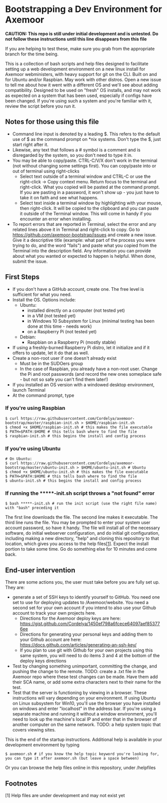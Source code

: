 # Bootstrapping a Dev Environment for Axemoor

**CAUTION: This repo is still under initial development and is untested. Do not follow these instructions until this line disappears from this file**

If you are helping to test these, make sure you grab from the appropriate branch for the time being.

This is a collection of bash scripts and help files designed to facilitate setting up a web development environment on a new linux install for Axemoor webministers, with heavy support for git on the CLI.
Built on and for Ubuntu and/or Raspbian. May work with other distros. Open a new issue to tell me about how it went with a different OS and we'll see about adding compatibility.
Designed to be used on "fresh" OS installs, and may not work as expected on a system that has been used, especially if configs have been changed. If you're using such a system and you're familiar with it, review the script before you run it.

## Notes for those using this file
* Command line input is denoted by a leading $. This refers to the default use of $ as the command prompt on *nix systems. Don't type the $, just start right after it.
* Likewise, any text that follows a # symbol is a comment and is disregarded by the system, so you don't need to type it in.
* You may be able to copy/paste. CTRL-C/V/X don't work in the terminal (not without changing some settings first). You can copy/paste into or out of terminal using right-clicks
    * Select text outside of a terminal window and CTRL-C or use the right-click -> Copy context menu. Return focus to the terminal and right-click. What you copied will be pasted at the command prompt. If you are pasting in a password, it won't show up - you just have to take it on faith and see what happens.
    * Select text inside a terminal window by highlighting with your mouse, then right-click. It will be copied to the clipboard and you can paste it outside of the Terminal window. This will come in handy if you encounter an error when installing.
* To report errors that are reported in Terminal, select the error and any related lines above it in Terminal and right-click to copy. Go to https://github.com/axemoor-bootstrap/issues and create a new issue. Give it a descriptive title (example: what part of the process you were trying to do, and the word "fails") and paste what you copied from the Terminal into the description field. Any information you can provide about what you wanted or expected to happen is helpful. When done, submit the issue.

## First Steps
* If you don't have a GitHub account, create one. The free level is sufficient for what you need.
* Install the OS. Options include:
    * Ubuntu:
        * installed directly on a computer (not tested yet)
        * in a VM (not tested yet)
        * in Windows 10 Subsystem for Linux (minimal testing has been done at this time - needs work)
        * on a Raspberry Pi (not tested yet)
    * Debian:
        * Raspbian on a Raspberry Pi (mostly stable)
* If using a freshly-burned Raspberry Pi distro, let it initialize and if it offers to update, let it do that as well. 
* Create a non-root user if one doesn't already exist
    * Must be in the SUDOers group
    * In the case of Raspbian, you already have a non-root user. Change the Pi and root passwords (and record the new ones someplace safe - but not so safe you can't find them later!)
* If you installed an OS version with a windowed desktop environment, launch Terminal
* At the command prompt, type

### If you're using Raspbian
```
$ curl https://raw.githubusercontent.com/Cordelya/axemoor-bootstrap/master/raspbian-init.sh > $HOME/raspbian-init.sh
$ chmod +x $HOME/raspbian-init.sh # this makes the file executable
$ PATH=$PATH:$HOME # this tells bash where to find the file
$ raspbian-init.sh # this begins the install and config process
````
### If you're using Ubuntu
````
# On Ubuntu:
$ curl https://raw.githubusercontent.com/Cordelya/axemoor-bootstrap/master/ubuntu-init.sh > $HOME/ubuntu-init.sh # Ubuntu
$ chmod +x $HOME/ubuntu-init.sh # this makes the file executable
$ PATH=$PATH:$HOME # this tells bash where to find the file
$ ubuntu-init.sh # this begins the install and config process
````

### If running the \*****-init.sh script throws a "not found" error

````
$ bash *****-init.sh # run the init script (use the right file name) with "bash" preceding it
````

The first line downloads the file. The second line makes it executable. The third line runs the file. You may be prompted to enter your system user account password, so have it handy. The file will install all of the necessary software, do initial webserver configuration, and do initial git configuration, including making a new directory, "help" and cloning this repository to that location, which gives you access to the help files\[[1](#help)\]. Expect the install portion to take some time. Go do something else for 10 minutes and come back.

## End-user intervention
There are some actions you, the user must take before you are fully set up. They are:
* generate a set of SSH keys to identify yourself to GitHub. You need one set to use for deploying updates to /Axemoor/website. You need a second set for your own account if you intend to also use your Github account to track your own projects here.
    * Directions for the Axemoor deploy keys are here: https://gist.github.com/Cordelya/1450ef798a6fcece64097aef853776ee
    * Directions for generating your personal keys and adding them to your Github account are here: https://docs.github.com/articles/generating-an-ssh-key/
    * If you plan to use git with Github for your own projects using this same system, you will need to do items 3 and 4 at the bottom of the deploy keys directions
* Test by changing something unimportant, committing the change, and pushing the change to the remote. TODO: create a .txt file in the Axemoor repo where these test changes can be made. Have them add their SCA name, or add some extra characters next to their name for the test.
* Test that the server is functioning by viewing in a browser. These instructions will vary depending on your environment. If using Ubuntu on Linux subsystem for Win10, you'll use the browser you have installed on windows and enter "localhost" in the address bar. If you're using a separate machine and running it without a window environment, you'll need to look up the machine's local IP and enter that in the browser of another computer on the same network. TODO: a help system topic that covers viewing sites.

This is the end of the startup instructions. Additional help is available in your development environment by typing

````
$ axemoor.sh # if you know the help topic keyword you're looking for, you can type it after axemoor.sh (but leave a space between)
````

Or you can browse the help files online in this repository, under /helpfiles

## Footnotes
<a name=help />\[1\] Help files are under development and may not exist yet
